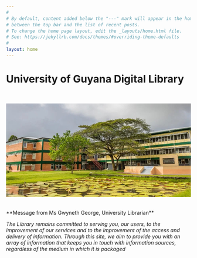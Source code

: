 ```yaml
---
#
# By default, content added below the "---" mark will appear in the home page
# between the top bar and the list of recent posts.
# To change the home page layout, edit the _layouts/home.html file.
# See: https://jekyllrb.com/docs/themes/#overriding-theme-defaults
#
layout: home
---
```

# University of Guyana Digital Library   
 <br>    
 

![alt text](image-2.png) 

<br>
**Message from Ms Gwyneth George, University Librarian**    
                                                                                                                                                                      
*The Library remains committed to serving you, our users, to the improvement of our services and to the improvement of the access and  
delivery of information. Through this site, we aim to provide you with an array of information that keeps you in touch with information 
sources, regardless of the medium in which it is packaged*